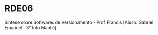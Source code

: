 # RDE06
 Síntese sobre Softwares de Versionamento - Prof. Francis [Aluno: Gabriel Emanuel - 3° Info Manhã]
